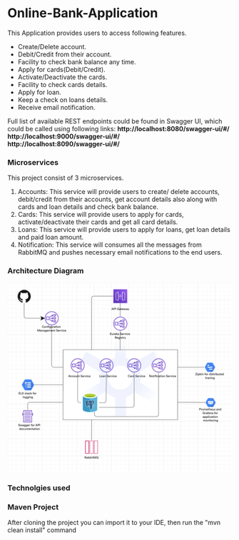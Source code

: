 # Online-Bank-Application
This Application provides users to access following features.  
- Create/Delete account.  
- Debit/Credit from their account.  
- Facility to check bank balance any time.  
- Apply for cards(Debit/Credit).  
- Activate/Deactivate the cards.  
- Facility to check cards details.  
- Apply for loan.  
- Keep a check on loans details.  
- Receive email notification.  

Full list of available REST endpoints could be found in Swagger UI,
which could be called using following links:
**http://localhost:8080/swagger-ui/#/**
**http://localhost:9000/swagger-ui/#/**  
**http://localhost:8090/swagger-ui/#/**


### Microservices
This project consist of 3 microservices.  
1) Accounts: This service will provide users to create/ delete accounts, debit/credit from their accounts, get account details also along with cards and loan details
 and check bank balance.  
2) Cards: This service will provide users to apply for cards, activate/deactivate their cards and get all card details.  
3) Loans: This service will provide users to apply for loans, get loan details and paid loan amount.  
4) Notification: This service will consumes all the messages from RabbitMQ and pushes necessary email notifications to the end users.

### Architecture Diagram
<img src="images/Project Architecture Diagram.png" >

### Technolgies used


### Maven Project  
After cloning the project you can import it to your IDE, then run the "mvn clean install" command  


